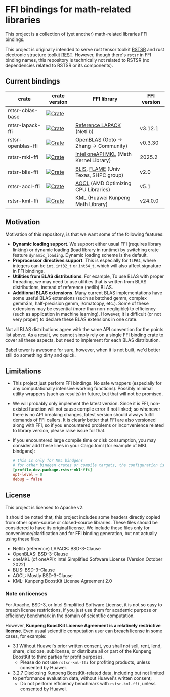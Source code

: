 # FFI bindings for math-related libraries

This project is a collection of (yet another) math-related libraries FFI bindings.

This project is originally intended to serve rust tensor toolkit [RSTSR](https://github.com/RESTGroup/rstsr) and rust electronic structure toolkit [REST](https://gitee.com/RESTGroup/rest). However, though there's `rstsr` in FFI binding names, this repository is technically not related to RSTSR (no dependencies related to RSTSR or its components).

## Current bindings

| crate | crate version | FFI library | FFI version |
|--|--|--|--|
| rstsr-cblas-base | [![Crate](https://img.shields.io/crates/v/rstsr-cblas-base.svg)](https://crates.io/crates/rstsr-cblas-base) |
| rstsr-lapack-ffi | [![Crate](https://img.shields.io/crates/v/rstsr-lapack-ffi.svg)](https://crates.io/crates/rstsr-lapack-ffi) | [Reference LAPACK](https://github.com/Reference-LAPACK/lapack) (Netlib) | v3.12.1 |
| rstsr-openblas-ffi | [![Crate](https://img.shields.io/crates/v/rstsr-openblas-ffi.svg)](https://crates.io/crates/rstsr-openblas-ffi) | [OpenBLAS](https://github.com/OpenMathLib/OpenBLAS/) (Goto -> Zhang -> Community) | v0.3.30 |
| rstsr-mkl-ffi | [![Crate](https://img.shields.io/crates/v/rstsr-mkl-ffi.svg)](https://crates.io/crates/rstsr-mkl-ffi) | [Intel oneAPI MKL](https://www.intel.com/content/www/us/en/developer/tools/oneapi/base-toolkit-download.html) (Math Kernel Library) | 2025.2 |
| rstsr-blis-ffi | [![Crate](https://img.shields.io/crates/v/rstsr-blis-ffi.svg)](https://crates.io/crates/rstsr-blis-ffi) | [BLIS](https://github.com/flame/blis), [FLAME](https://github.com/flame/libflame) (Univ Texas, SHPC group) | v2.0 |
| rstsr-aocl-ffi | [![Crate](https://img.shields.io/crates/v/rstsr-aocl-ffi.svg)](https://crates.io/crates/rstsr-aocl-ffi) | [AOCL](https://www.amd.com/en/developer/aocl.html) (AMD Optimizing CPU Libraries) | v5.1 |
| rstsr-kml-ffi | [![Crate](https://img.shields.io/crates/v/rstsr-kml-ffi.svg)](https://crates.io/crates/rstsr-kml-ffi) | [KML](https://www.hikunpeng.com/zh/developer/boostkit/library/detail?subtab=%E6%95%B0%E5%AD%A6%E5%BA%93) (Huawei Kunpeng Math Library) | v24.0.0 |

## Motivation

Motivation of this repository, is that we want some of the following features:

- **Dynamic loading support**. We support either usual FFI (requires library linking) or dynamic loading (load library in runtime) by switching crate feature `dynamic_loading`. Dynamic loading scheme is the default.
- **Preprocessor directives support**. This is especially for `ILP64`, where integers can be `int`, `int32_t` or `int64_t`, which will also affect signature in FFI bindings.
- **Utilities from BLAS distributions**. For example, To use BLAS with proper threading, we may need to use utilities that is written from BLAS distributions, instead of reference (netlib) BLAS.
- **Additional BLAS extensions**. Many current BLAS implementations have some useful BLAS extensions (such as batched gemm, complex gemm3m, half-precision gemm, i/omatcopy, etc.). Some of these extensions may be essential (more than non-negligible) to efficiency (such as application in machine learning). However, it is difficult (or not very proper) to declare these BLAS extensions in one crate.

Not all BLAS distributions agree with the same API convention for the points list above. As a result, we cannot simply rely on a single FFI binding crate to cover all these aspects, but need to implement for each BLAS distribution.

Babel tower is awesome for sure, however, when it is not built, we'd better still do something dirty and quick.

## Limitations

- This project just perform FFI bindings. No safe wrappers (especially for any computationally intensive working functions). Possibly minimal utility wrappers (such as results) in future, but that will not be promised.
- We will probably only implement the latest version. Since it is FFI, non-existed function will not cause compile error if not linked; so whenever there is no API breaking changes, latest version should always fulfill demands of FFI callers. It is clearly better that FFI are also versioned along with FFI, so if you encountered problems or inconvenience related to library version, please raise issue for that.
- If you encountered large compile time or disk consumption, you may consider add these lines in your Cargo.toml (for example of MKL bindgens):

    ```toml
    # this is only for MKL bindgens
    # for other bindgen crates or compile targets, the configuration is similar
    [profile.dev.package.rstsr-mkl-ffi]
    opt-level = 0
    debug = false
    ```

## License

This project is licensed to Apache v2.

It should be noted that, this project includes some headers directly copied from other open-source or closed-source libraries. These files should be considered to have its original license. We include these files only for convenience/clarification and for FFI binding generation, but not actually using these files.
- Netlib (reference) LAPACK: BSD-3-Clause
- OpenBLAS: BSD-3-Clause
- oneMKL (of oneAPI): Intel Simplified Software License (Version October 2022)
- BLIS: BSD-3-Clause
- AOCL: Mostly BSD-3-Clause
- KML: Kunpeng BoostKit License Agreement 2.0

### Note on licenses

For Apache, BSD-3, or Intel Simplified Software License, it is not so easy to breach license restrictions, if you just use them for academic purpose or efficiency benchmark in the domain of scientific computation.

However, **Kunpeng BoostKit License Agreement is a relatively restrictive license**. Even usual scientific computation user can breach license in some cases, for example:
- 3.1 Without Huawei's prior written consent, you shall not sell, rent, lend, share, disclose, sublicense, or distribute all or part of the Kunpeng BoostKit to third parties for profit purposes.
    - Please do not use `rstsr-kml-ffi` for profiting products, unless consented by Huawei.
- 3.2.7 Disclosing Kunpeng BoostKit-related data, including but not limited to performance evaluation data, without Huawei's written consent;
    - Do not perform efficiency benchmark with `rstsr-kml-ffi`, unless consented by Huawei.
